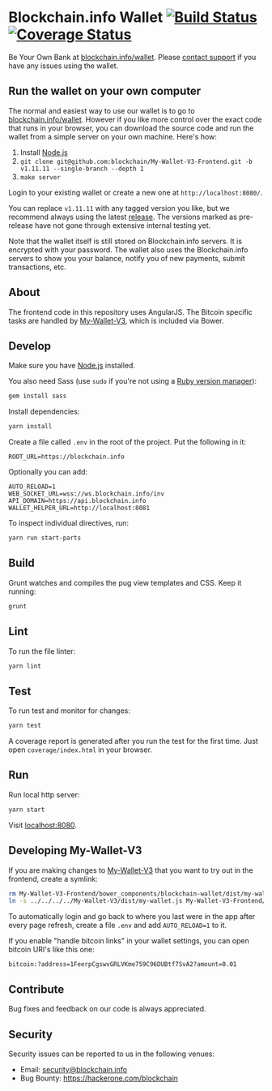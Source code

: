 # Blockchain.info Wallet [![Build Status](https://travis-ci.org/blockchain/My-Wallet-V3-Frontend.png?branch=master)](https://travis-ci.org/blockchain/My-Wallet-V3-Frontend) [![Coverage Status](https://coveralls.io/repos/blockchain/My-Wallet-V3-Frontend/badge.svg?branch=master&service=github)](https://coveralls.io/github/blockchain/My-Wallet-V3-Frontend?branch=master)

Be Your Own Bank at [blockchain.info/wallet](https://blockchain.info/wallet). Please [contact support](http://blockchain.zendesk.com/) if you have any issues using the wallet.

## Run the wallet on your own computer

The normal and easiest way to use our wallet is to go to [blockchain.info/wallet](https://blockchain.info/wallet). However if you like more control over the exact code that runs in your browser, you can download the source code and run the wallet from a simple server on your own machine. Here's how:

 1. Install [Node.js](http://nodejs.org/)
 2. `git clone git@github.com:blockchain/My-Wallet-V3-Frontend.git -b v1.11.11 --single-branch --depth 1`
 3. `make server`

Login to your existing wallet or create a new one at `http://localhost:8080/`.

You can replace `v1.11.11` with any tagged version you like, but we recommend always using the latest [release](https://github.com/blockchain/My-Wallet-V3-Frontend/releases). The versions marked as pre-release have not gone through extensive internal testing yet.

Note that the wallet itself is still stored on Blockchain.info servers. It is encrypted with your password. The wallet also uses the Blockchain.info servers to show you your balance, notify you of new payments, submit transactions, etc.

## About

The frontend code in this repository uses AngularJS. The Bitcoin specific tasks are handled by [My-Wallet-V3](https://github.com/blockchain/My-Wallet-V3), which is included via Bower.

## Develop

Make sure you have [Node.js](http://nodejs.org/) installed.

You also need Sass (use `sudo` if you're not using a [Ruby version manager](https://rvm.io)):
```sh
gem install sass
```

Install dependencies:
```sh
yarn install
```

Create a file called `.env` in the root of the project. Put the following in it:

```
ROOT_URL=https://blockchain.info
```

Optionally you can add:

```
AUTO_RELOAD=1
WEB_SOCKET_URL=wss://ws.blockchain.info/inv
API_DOMAIN=https://api.blockchain.info
WALLET_HELPER_URL=http://localhost:8081
```

To inspect individual directives, run:

```sh
yarn run start-parts
```

## Build

Grunt watches and compiles the pug view templates and CSS. Keep it running:
```sh
grunt
```

## Lint

To run the file linter:
```sh
yarn lint
```

## Test

To run test and monitor for changes:
```sh
yarn test
```

A coverage report is generated after you run the test for the first time. Just open `coverage/index.html` in your browser.

## Run

Run local http server:
```sh
yarn start
```

Visit [localhost:8080](http://localhost:8080/).

## Developing My-Wallet-V3

If you are making changes to [My-Wallet-V3](https://github.com/blockchain/My-Wallet-V3) that you want to try out in the frontend, create a symlink:
```sh
rm My-Wallet-V3-Frontend/bower_components/blockchain-wallet/dist/my-wallet.js
ln -s ../../../../My-Wallet-V3/dist/my-wallet.js My-Wallet-V3-Frontend/bower_components/blockchain-wallet/dist/my-wallet.js
```

To automatically login and go back to where you last were in the app after every page refresh, create a file `.env` and add `AUTO_RELOAD=1` to it.

If you enable "handle bitcoin links" in your wallet settings, you can open bitcoin URI's like this one:

    bitcoin:?address=1FeerpCgswvGRLVKme759C96DUBtf7SvA2?amount=0.01

## Contribute

Bug fixes and feedback on our code is always appreciated.

## Security

Security issues can be reported to us in the following venues:

 * Email: security@blockchain.info
 * Bug Bounty: https://hackerone.com/blockchain
